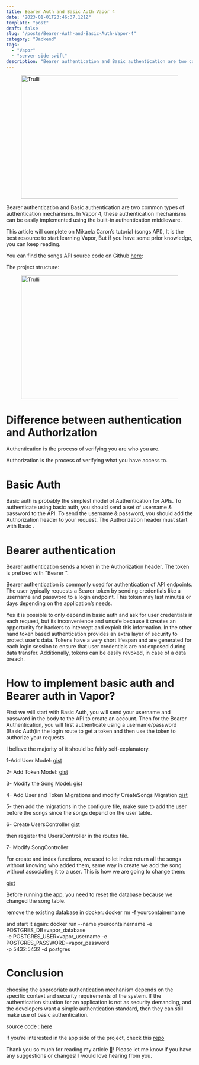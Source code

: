 ```yaml
---
title: Bearer Auth and Basic Auth Vapor 4
date: "2023-01-01T23:46:37.121Z"
template: "post"
draft: false
slug: "/posts/Bearer-Auth-and-Basic-Auth-Vapor-4"
category: "Backend"
tags:
  - "Vapor"
  - "server side swift"
description: "Bearer authentication and Basic authentication are two common types of authentication mechanisms. In Vapor 4, these authentication mechanisms can be easily implemented using the built-in authentication middleware."
---
```


<figure>
<img src="/media/vaporPic.jpeg" alt="Trulli" width="500" height="333">

</figure>

Bearer authentication and Basic authentication are two common types of authentication mechanisms. In Vapor 4, these authentication mechanisms can be easily implemented using the built-in authentication middleware.

This article will complete on Mikaela Caron’s tutorial (songs API), It is the best resource to start learning Vapor, But if you have some prior knowledge, you can keep reading.

You can find the songs API source code on Github
<a href="https://github.com/codewithchris/YT-Vapor-API/tree/lesson-6">here</a>: 

The project structure:
<figure>
<img src="/media/strc.jpeg" alt="Trulli" width="500" height="333">

</figure>


<H1>  Difference between authentication and Authorization </H1>

Authentication is the process of verifying you are who you are.

Authorization is the process of verifying what you have access to.

<H1>Basic Auth</H1>

Basic auth is probably the simplest model of Authentication for APIs. To authenticate using basic auth, you should send a set of username & password to the API. To send the username & password, you should add the Authorization header to your request. The Authorization header must start with Basic .

<H1>Bearer authentication</H1>

Bearer authentication sends a token in the Authorization header. The token is prefixed with "Bearer ".

Bearer authentication is commonly used for authentication of API endpoints. The user typically requests a Bearer token by sending credentials like a username and password to a login endpoint. This token may last minutes or days depending on the application’s needs.

Yes it is possible to only depend in basic auth and ask for user credentials in each request, but its inconvenience and unsafe because it creates an opportunity for hackers to intercept and exploit this information. In the other hand token based authentication provides an extra layer of security to protect user’s data. Tokens have a very short lifespan and are generated for each login session to ensure that user credentials are not exposed during data transfer. Additionally, tokens can be easily revoked, in case of a data breach.

<H1>How to implement basic auth and Bearer auth in Vapor?</H1>

First we will start with Basic Auth, you will send your username and password in the body to the API to create an account. Then for the Bearer Authentication, you will first authenticate using a username/password (Basic Auth)in the login route to get a token and then use the token to authorize your requests.

I believe the majority of it should be fairly self-explanatory.

1-Add User Model:
 <a href="https://gist.github.com/LulwahAlmisfer/33e04d0923c8e1c474ddda14ead7f154">gist</a>

2- Add Token Model:
 <a href="https://gist.github.com/LulwahAlmisfer/2fdc55b2a2fc12e832525a5704e92dca">gist</a>

3- Modify the Song Model:
 <a href="https://gist.github.com/LulwahAlmisfer/48381698de4e39b5d3b05529e7807c69">gist</a>

4- Add User and Token Migrations and modify CreateSongs Migration
 <a href="https://gist.github.com/LulwahAlmisfer/66abf844b9da8d6ca247e4007e3c1843">gist</a>

5- then add the migrations in the configure file, make sure to add the user before the songs since the songs depend on the user table.

6- Create UsersController
 <a href="https://gist.github.com/LulwahAlmisfer/be234e43026cb32d997fa4f42d31d7ca">gist</a>

then register the UsersController in the routes file.

7- Modify SongController

For create and index functions, we used to let index return all the songs without knowing who added them, same way in create we add the song without associating it to a user. This is how we are going to change them:

 <a href="https://gist.github.com/LulwahAlmisfer/2d2f90da43b5d67b35d7aafd09747977">gist</a>
 

Before running the app, you need to reset the database because we changed the song table.

remove the existing database in docker:
docker rm -f yourcontainername 

and start it again:
docker run --name yourcontainername -e POSTGRES_DB=vapor_database \
  -e POSTGRES_USER=vapor_username -e POSTGRES_PASSWORD=vapor_password \
  -p 5432:5432 -d postgres

  <H1> Conclusion </H1> 
  
choosing the appropriate authentication mechanism depends on the specific context and security requirements of the system. If the authentication situation for an application is not as security demanding, and the developers want a simple authentication standard, then they can still make use of basic authentication.

source code : <a href="https://github.com/LulwahAlmisfer/Vapor-FirstAPI">here</a>

if you’re interested in the app side of the project, check this <a href="https://github.com/LulwahAlmisfer/songsApp_BearerAuth">repo</a>

Thank you so much for reading my article 💖! Please let me know if you have any suggestions or changes! I would love hearing from you.

